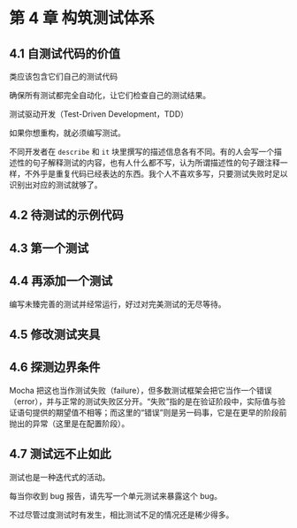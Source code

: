 # 第 4 章 构筑测试体系

## 4.1 自测试代码的价值

类应该包含它们自己的测试代码

确保所有测试都完全自动化，让它们检查自己的测试结果。

测试驱动开发（Test-Driven Development，TDD）

如果你想重构，就必须编写测试。

不同开发者在 `describe` 和 `it` 块里撰写的描述信息各有不同。有的人会写一个描述性的句子解释测试的内容，也有人什么都不写，认为所谓描述性的句子跟注释一样，不外乎是重复代码已经表达的东西。我个人不喜欢多写，只要测试失败时足以识别出对应的测试就够了。

## 4.2 待测试的示例代码

## 4.3 第一个测试

## 4.4 再添加一个测试

编写未臻完善的测试并经常运行，好过对完美测试的无尽等待。

## 4.5 修改测试夹具

## 4.6 探测边界条件

Mocha 把这也当作测试失败（failure），但多数测试框架会把它当作一个错误（error），并与正常的测试失败区分开。“失败”指的是在验证阶段中，实际值与验证语句提供的期望值不相等；而这里的“错误”则是另一码事，它是在更早的阶段前抛出的异常（这里是在配置阶段）。

## 4.7 测试远不止如此

测试也是一种迭代式的活动。

每当你收到 bug 报告，请先写一个单元测试来暴露这个 bug。

不过尽管过度测试时有发生，相比测试不足的情况还是稀少得多。
